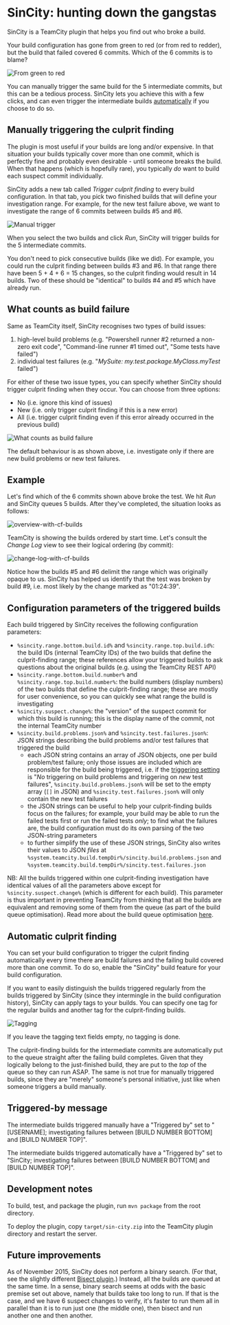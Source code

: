 # SinCity: hunting down the gangstas

SinCity is a TeamCity plugin that helps you find out who broke a build.

Your build configuration has gone from green to red (or from red to redder), but the build that failed covered 6 commits.
Which of the 6 commits is to blame?

![From green to red](/images/from-green-to-red.PNG)

You can manually trigger the same build for the 5 intermediate commits, but this can be a tedious process. SinCity lets you
achieve this with a few clicks, and can even trigger the intermediate builds [automatically](#automatic-culprit-finding) if
you choose to do so.

## Manually triggering the culprit finding

The plugin is most useful if your builds are long and/or expensive. In that situation your builds typically cover more than
one commit, which is perfectly fine and probably even desirable - until someone breaks the build. When that happens (which
is hopefully rare), you typically *do* want to build each suspect commit individually.

SinCity adds a new tab called *Trigger culprit finding* to every build configuration. In that tab, you pick two finished
builds that will define your investigation range. For example, for the new test failure above, we want to investigate the
range of 6 commits between builds #5 and #6.

![Manual trigger](/images/manual-trigger-tab.PNG)

When you select the two builds and click *Run*, SinCity will trigger builds for the 5 intermediate commits.

You don't need to pick consecutive builds (like we did). For example, you could run the culprit finding between builds #3
and #6. In that range there have been 5 + 4 + 6 = 15 changes, so the culprit finding would result in 14 builds. Two of these
should be "identical" to builds #4 and #5 which have already run.

## What counts as build failure

Same as TeamCity itself, SinCity recognises two types of build issues:

1. high-level build problems (e.g. "Powershell runner #2 returned a non-zero exit code", "Command-line runner #1 timed
   out", "Some tests have failed")
2. individual test failures (e.g. "*MySuite: my.test.package.MyClass.myTest* failed")

For either of these two issue types, you can specify whether SinCity should trigger culprit finding when they occur. You can
choose from three options:
* No (i.e. ignore this kind of issues)
* New (i.e. only trigger culprit finding if this is a new error)
* All (i.e. trigger culprit finding even if this error already occurred in the previous build)

![What counts as build failure](/images/two-types-of-issues.PNG)

The default behaviour is as shown above, i.e. investigate only if there are new build problems or new test failures.

## Example

Let's find which of the 6 commits shown above broke the test. We hit *Run* and SinCity queues 5 builds. After they've
completed, the situation looks as follows:

![overview-with-cf-builds](/images/overview-with-cf-builds.PNG)

TeamCity is showing the builds ordered by start time. Let's consult the *Change Log* view to see their logical ordering (by
commit):

![change-log-with-cf-builds](/images/change-log-with-cf-builds.PNG)

Notice how the builds #5 and #6 delimit the range which was originally opaque to us. SinCity has helped us identify that the
test was broken by build #9, i.e. most likely by the change marked as "01:24:39".

## Configuration parameters of the triggered builds

Each build triggered by SinCity receives the following configuration parameters:

* `%sincity.range.bottom.build.id%` and `%sincity.range.top.build.id%`: the build IDs (internal TeamCity IDs) of the two
  builds that define the culprit-finding range; these references allow your triggered builds to ask questions about the
  original builds (e.g. using the TeamCity REST API)
* `%sincity.range.bottom.build.number%` and `%sincity.range.top.build.number%`: the build numbers (display numbers) of the
  two builds that define the culprit-finding range; these are mostly for user convenience, so you can quickly see what
  range the build is investigating
* `%sincity.suspect.change%`: the "version" of the suspect commit for which this build is running; this is the display
  name of the commit, not the internal TeamCity number
* `%sincity.build.problems.json%` and `%sincity.test.failures.json%`: JSON strings describing the build problems and/or test
  failures that triggered the build
    * each JSON string contains an array of JSON objects, one per build problem/test failure; only those issues are
      included which are responsible for the build being triggered, i.e. if the [triggering
      setting](#what-counts-as-build-failure) is "*No* triggering on build problems and triggering on *new* test
      failures", `%sincity.build.problems.json%` will be set to the empty array (`[]` in JSON) and
      `%sincity.test.failures.json%` will only contain the new test failures
    * the JSON strings can be useful to help your culprit-finding builds focus on the failures; for example, your build
      may be able to run the failed tests first or run the failed tests *only*; to find what the failures are, the build
      configuration must do its own parsing of the two JSON-string parameters
    * to further simplify the use of these JSON strings, SinCity also writes their values to JSON *files* at
      `%system.teamcity.build.tempDir%/sincity.build.problems.json` and
      `%system.teamcity.build.tempDir%/sincity.test.failures.json`

NB: All the builds triggered within one culprit-finding investigation have identical values of all the parameters above
except for `%sincity.suspect.change%` (which is different for each build). This parameter is thus important in preventing
TeamCity from thinking that all the builds are equivalent and removing some of them from the queue (as part of the build
queue optimisation). Read more about the build queue optimisation
[here](https://confluence.jetbrains.com/display/TCD9/Build+Queue#BuildQueue-BuildQueueOptimizationbyTeamCity).

## Automatic culprit finding

You can set your build configuration to trigger the culprit finding automatically every time there are build failures
and the failing build covered more than one commit. To do so, enable the "SinCity" build feature for your build
configuration.

If you want to easily distinguish the builds triggered regularly from the builds triggered by SinCity (since they
intermingle in the build configuration history), SinCity can apply tags to your builds. You can specify one tag for the
regular builds and another tag for the culprit-finding builds.

![Tagging](/images/tagging.PNG)

If you leave the tagging text fields empty, no tagging is done.

The culprit-finding builds for the intermediate commits are automatically put to the queue straight after the failing
build completes. Given that they logically belong to the just-finished build, they are put to the *top* of the queue so
they can run ASAP. The same is not true for manually triggered builds, since they are "merely" someone's personal
initiative, just like when someone triggers a build manually.

## Triggered-by message

The intermediate builds triggered manually have a "Triggered by" set to "[USERNAME]; investigating failures between
[BUILD NUMBER BOTTOM] and [BUILD NUMBER TOP]".

The intermediate builds triggered automatically have a "Triggered by" set to "SinCity; investigating failures between
[BUILD NUMBER BOTTOM] and [BUILD NUMBER TOP]".

## Development notes
To build, test, and package the plugin, run `mvn package` from the root directory.

To deploy the plugin, copy `target/sin-city.zip` into the TeamCity plugin directory and restart the server.

## Future improvements

As of November 2015, SinCity does not perform a binary search. (For that, see the slightly different [Bisect
plugin](https://github.com/tkirill/tc-bisect).) Instead, all the builds are queued at the same time. In a sense, binary
search seems at odds with the basic premise set out above, namely that builds take too long to run. If that is the case,
and we have 6 suspect changes to verify, it's faster to run them all in parallel than it is to run just one (the middle
one), then bisect and run another one and then another.
